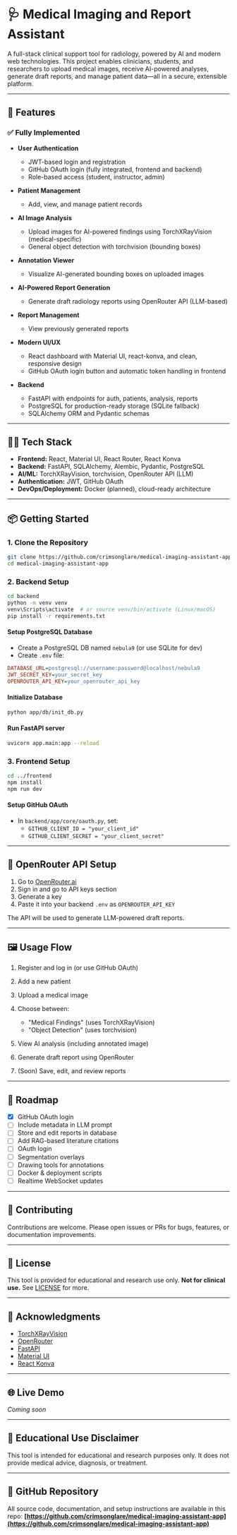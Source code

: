 # 🩺 Medical Imaging and Report Assistant

A full-stack clinical support tool for radiology, powered by AI and modern web technologies. This project enables clinicians, students, and researchers to upload medical images, receive AI-powered analyses, generate draft reports, and manage patient data—all in a secure, extensible platform.

---

## 🚀 Features

### ✅ Fully Implemented

* **User Authentication**

  * JWT-based login and registration
  * GitHub OAuth login (fully integrated, frontend and backend)
  * Role-based access (student, instructor, admin)
* **Patient Management**

  * Add, view, and manage patient records
* **AI Image Analysis**

  * Upload images for AI-powered findings using TorchXRayVision (medical-specific)
  * General object detection with torchvision (bounding boxes)
* **Annotation Viewer**

  * Visualize AI-generated bounding boxes on uploaded images
* **AI-Powered Report Generation**

  * Generate draft radiology reports using OpenRouter API (LLM-based)
* **Report Management**

  * View previously generated reports
* **Modern UI/UX**

  * React dashboard with Material UI, react-konva, and clean, responsive design
  * GitHub OAuth login button and automatic token handling in frontend
* **Backend**

  * FastAPI with endpoints for auth, patients, analysis, reports
  * PostgreSQL for production-ready storage (SQLite fallback)
  * SQLAlchemy ORM and Pydantic schemas

---

## 🧑‍💻 Tech Stack

* **Frontend:** React, Material UI, React Router, React Konva
* **Backend:** FastAPI, SQLAlchemy, Alembic, Pydantic, PostgreSQL
* **AI/ML:** TorchXRayVision, torchvision, OpenRouter API (LLM)
* **Authentication:** JWT, GitHub OAuth
* **DevOps/Deployment:** Docker (planned), cloud-ready architecture

---

## 📦 Getting Started

### 1. Clone the Repository

```bash
git clone https://github.com/crimsonglare/medical-imaging-assistant-app.git
cd medical-imaging-assistant-app
```

### 2. Backend Setup

```bash
cd backend
python -m venv venv
venv\Scripts\activate  # or source venv/bin/activate (Linux/macOS)
pip install -r requirements.txt
```

#### Setup PostgreSQL Database

* Create a PostgreSQL DB named `nebula9` (or use SQLite for dev)
* Create `.env` file:

```ini
DATABASE_URL=postgresql://username:password@localhost/nebula9
JWT_SECRET_KEY=your_secret_key
OPENROUTER_API_KEY=your_openrouter_api_key
```

#### Initialize Database

```bash
python app/db/init_db.py
```

#### Run FastAPI server

```bash
uvicorn app.main:app --reload
```

### 3. Frontend Setup

```bash
cd ../frontend
npm install
npm run dev
```

#### Setup GitHub OAuth

* In `backend/app/core/oauth.py`, set:
  * `GITHUB_CLIENT_ID = "your_client_id"`
  * `GITHUB_CLIENT_SECRET = "your_client_secret"`

---

## 🔧 OpenRouter API Setup

1. Go to [OpenRouter.ai](https://openrouter.ai/)
2. Sign in and go to API keys section
3. Generate a key
4. Paste it into your backend `.env` as `OPENROUTER_API_KEY`

The API will be used to generate LLM-powered draft reports.

---

## 🖼️ Usage Flow

1. Register and log in (or use GitHub OAuth)
2. Add a new patient
3. Upload a medical image
4. Choose between:

   * "Medical Findings" (uses TorchXRayVision)
   * "Object Detection" (uses torchvision)
5. View AI analysis (including annotated image)
6. Generate draft report using OpenRouter
7. (Soon) Save, edit, and review reports

---

## 📅 Roadmap

* [x] GitHub OAuth login
* [ ] Include metadata in LLM prompt
* [ ] Store and edit reports in database
* [ ] Add RAG-based literature citations
* [ ] OAuth login
* [ ] Segmentation overlays
* [ ] Drawing tools for annotations
* [ ] Docker & deployment scripts
* [ ] Realtime WebSocket updates

---

## 👥 Contributing

Contributions are welcome. Please open issues or PRs for bugs, features, or documentation improvements.

---

## 📄 License

This tool is provided for educational and research use only. **Not for clinical use.**
See [LICENSE](LICENSE) for more.

---

## 📖 Acknowledgments

* [TorchXRayVision](https://github.com/mlmed/torchxrayvision)
* [OpenRouter](https://openrouter.ai/)
* [FastAPI](https://fastapi.tiangolo.com/)
* [Material UI](https://mui.com/)
* [React Konva](https://konvajs.org/docs/react/)

---

## 🌐 Live Demo

*Coming soon*

---

## 🏥 Educational Use Disclaimer

This tool is intended for educational and research purposes only. It does not provide medical advice, diagnosis, or treatment.

---

## 📂 GitHub Repository

All source code, documentation, and setup instructions are available in this repo:
**[https://github.com/crimsonglare/medical-imaging-assistant-app](https://github.com/crimsonglare/medical-imaging-assistant-app)**
